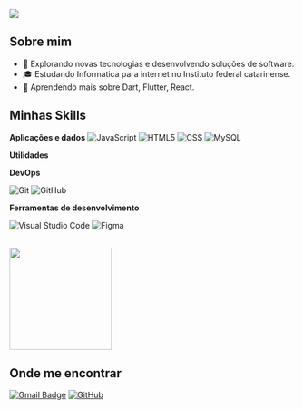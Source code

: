 ![](https://komarev.com/ghpvc/?username=Emanoel-Ribeiro&color=006bed)

## Sobre mim

- 🤔 Explorando novas tecnologias e desenvolvendo soluções de software.
- 🎓 Estudando Informatica para internet no Instituto federal catarinense.
- 🌱 Aprendendo mais sobre Dart, Flutter, React.

## Minhas Skills

**Aplicações e dados**
![JavaScript](https://img.shields.io/badge/-JavaScript-333333?style=flat&logo=javascript)
![HTML5](https://img.shields.io/badge/-HTML5-333333?style=flat&logo=HTML5)
![CSS](https://img.shields.io/badge/-CSS-333333?style=flat&logo=CSS3&logoColor=1572B6)
![MySQL](https://img.shields.io/badge/-MySQL-333333?style=flat&logo=mysql)


**Utilidades**


**DevOps**

![Git](https://img.shields.io/badge/-Git-333333?style=flat&logo=git)
![GitHub](https://img.shields.io/badge/-GitHub-333333?style=flat&logo=github)

**Ferramentas de desenvolvimento**

![Visual Studio Code](https://img.shields.io/badge/-Visual%20Studio%20Code-333333?style=flat&logo=visual-studio-code&logoColor=007ACC)
![Figma](https://img.shields.io/badge/-Figma-333333?style=flat&logo=figma&logoColor=007ACC)

<br/>

<a href="https://github.com/Emanoel-Ribeiro" title="Perfil do Emanoel">
  <img height="180em"src="https://githubreadmestats.vercel.app/apiusername=EmanoelRibeiro&theme=dracula&show_icons=true"/>
</a>

## Onde me encontrar

[![Gmail Badge](https://img.shields.io/badge/-emanoelribeiro.ifc@gmail.com-006bed?style=flat-square&logo=Gmail&logoColor=white&link=mailto:emanoelribeiro.ifc@gmail.com)](mailto:emanoelribeiro.ifc@gmail.com)
[![GitHub](https://img.shields.io/github/followers/Emanoel-Ribeiro?label=follow&style=social)](https://github.com/Emanoel-Ribeiro)




